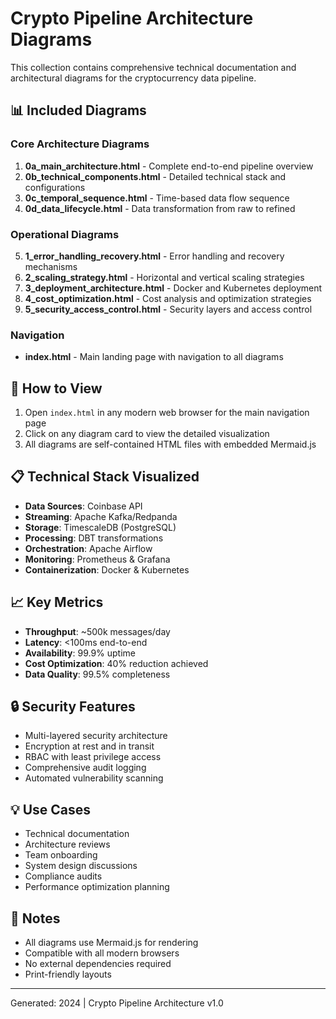 # Crypto Pipeline Architecture Diagrams

This collection contains comprehensive technical documentation and architectural diagrams for the cryptocurrency data pipeline.

## 📊 Included Diagrams

### Core Architecture Diagrams
1. **0a_main_architecture.html** - Complete end-to-end pipeline overview
2. **0b_technical_components.html** - Detailed technical stack and configurations
3. **0c_temporal_sequence.html** - Time-based data flow sequence
4. **0d_data_lifecycle.html** - Data transformation from raw to refined

### Operational Diagrams
5. **1_error_handling_recovery.html** - Error handling and recovery mechanisms
6. **2_scaling_strategy.html** - Horizontal and vertical scaling strategies
7. **3_deployment_architecture.html** - Docker and Kubernetes deployment
8. **4_cost_optimization.html** - Cost analysis and optimization strategies
9. **5_security_access_control.html** - Security layers and access control

### Navigation
- **index.html** - Main landing page with navigation to all diagrams

## 🚀 How to View

1. Open `index.html` in any modern web browser for the main navigation page
2. Click on any diagram card to view the detailed visualization
3. All diagrams are self-contained HTML files with embedded Mermaid.js

## 📋 Technical Stack Visualized

- **Data Sources**: Coinbase API
- **Streaming**: Apache Kafka/Redpanda
- **Storage**: TimescaleDB (PostgreSQL)
- **Processing**: DBT transformations
- **Orchestration**: Apache Airflow
- **Monitoring**: Prometheus & Grafana
- **Containerization**: Docker & Kubernetes

## 📈 Key Metrics

- **Throughput**: ~500k messages/day
- **Latency**: <100ms end-to-end
- **Availability**: 99.9% uptime
- **Cost Optimization**: 40% reduction achieved
- **Data Quality**: 99.5% completeness

## 🔒 Security Features

- Multi-layered security architecture
- Encryption at rest and in transit
- RBAC with least privilege access
- Comprehensive audit logging
- Automated vulnerability scanning

## 💡 Use Cases

- Technical documentation
- Architecture reviews
- Team onboarding
- System design discussions
- Compliance audits
- Performance optimization planning

## 📝 Notes

- All diagrams use Mermaid.js for rendering
- Compatible with all modern browsers
- No external dependencies required
- Print-friendly layouts

---

Generated: 2024 | Crypto Pipeline Architecture v1.0
